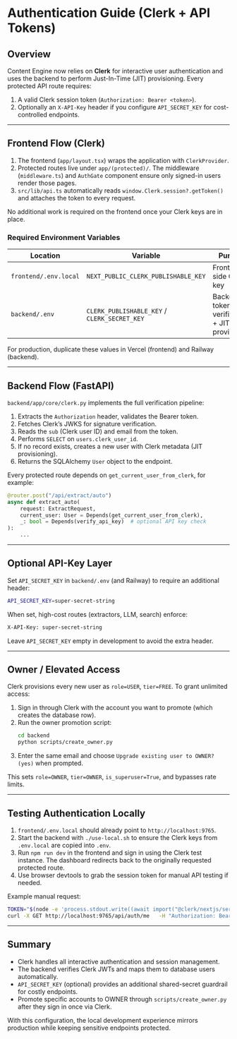 # Authentication Guide (Clerk + API Tokens)

## Overview

Content Engine now relies on **Clerk** for interactive user authentication and uses the backend to perform Just-In-Time (JIT) provisioning. Every protected API route requires:

1. A valid Clerk session token (`Authorization: Bearer <token>`).
2. Optionally an `X-API-Key` header if you configure `API_SECRET_KEY` for cost-controlled endpoints.

---

## Frontend Flow (Clerk)

1. The frontend (`app/layout.tsx`) wraps the application with `ClerkProvider`.
2. Protected routes live under `app/(protected)/`. The middleware (`middleware.ts`) and `AuthGate` component ensure only signed-in users render those pages.
3. `src/lib/api.ts` automatically reads `window.Clerk.session?.getToken()` and attaches the token to every request.

No additional work is required on the frontend once your Clerk keys are in place.

### Required Environment Variables

| Location            | Variable                             | Purpose                                      |
|--------------------|--------------------------------------|----------------------------------------------|
| `frontend/.env.local` | `NEXT_PUBLIC_CLERK_PUBLISHABLE_KEY`   | Frontend-side Clerk key                      |
| `backend/.env`        | `CLERK_PUBLISHABLE_KEY` / `CLERK_SECRET_KEY` | Backend token verification + JIT provisioning |

For production, duplicate these values in Vercel (frontend) and Railway (backend).

---

## Backend Flow (FastAPI)

`backend/app/core/clerk.py` implements the full verification pipeline:

1. Extracts the `Authorization` header, validates the Bearer token.
2. Fetches Clerk’s JWKS for signature verification.
3. Reads the `sub` (Clerk user ID) and email from the token.
4. Performs `SELECT` on `users.clerk_user_id`.
5. If no record exists, creates a new user with Clerk metadata (JIT provisioning).
6. Returns the SQLAlchemy `User` object to the endpoint.

Every protected route depends on `get_current_user_from_clerk`, for example:

```python
@router.post("/api/extract/auto")
async def extract_auto(
    request: ExtractRequest,
    current_user: User = Depends(get_current_user_from_clerk),
    _: bool = Depends(verify_api_key)  # optional API key check
):
    ...
```

---

## Optional API-Key Layer

Set `API_SECRET_KEY` in `backend/.env` (and Railway) to require an additional header:

```bash
API_SECRET_KEY=super-secret-string
```

When set, high-cost routes (extractors, LLM, search) enforce:

```bash
X-API-Key: super-secret-string
```

Leave `API_SECRET_KEY` empty in development to avoid the extra header.

---

## Owner / Elevated Access

Clerk provisions every new user as `role=USER`, `tier=FREE`. To grant unlimited access:

1. Sign in through Clerk with the account you want to promote (which creates the database row).
2. Run the owner promotion script:
   ```bash
   cd backend
   python scripts/create_owner.py
   ```
3. Enter the same email and choose `Upgrade existing user to OWNER? (yes)` when prompted.

This sets `role=OWNER`, `tier=OWNER`, `is_superuser=True`, and bypasses rate limits.

---

## Testing Authentication Locally

1. `frontend/.env.local` should already point to `http://localhost:9765`.
2. Start the backend with `./use-local.sh` to ensure the Clerk keys from `.env.local` are copied into `.env`.
3. Run `npm run dev` in the frontend and sign in using the Clerk test instance. The dashboard redirects back to the originally requested protected route.
4. Use browser devtools to grab the session token for manual API testing if needed.

Example manual request:

```bash
TOKEN="$(node -e 'process.stdout.write((await import("@clerk/nextjs/server"))).auth().sessionClaims.__raw || ""')"  # or copy from devtools
curl -X GET http://localhost:9765/api/auth/me   -H "Authorization: Bearer $TOKEN"
```

---

## Summary

- Clerk handles all interactive authentication and session management.
- The backend verifies Clerk JWTs and maps them to database users automatically.
- `API_SECRET_KEY` (optional) provides an additional shared-secret guardrail for costly endpoints.
- Promote specific accounts to OWNER through `scripts/create_owner.py` after they sign in once via Clerk.

With this configuration, the local development experience mirrors production while keeping sensitive endpoints protected.
